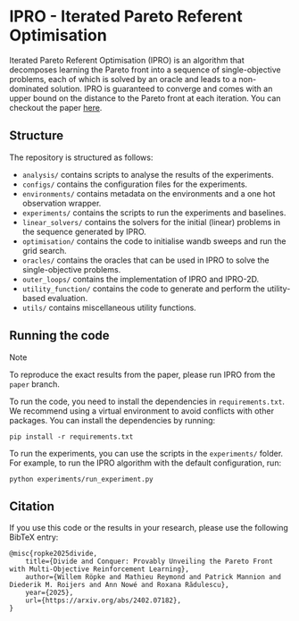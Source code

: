 # IPRO - Iterated Pareto Referent Optimisation

Iterated Pareto Referent Optimisation (IPRO) is an algorithm that decomposes learning the Pareto front into a sequence
of single-objective problems, each of which is solved by an oracle and leads to a non-dominated solution. IPRO is
guaranteed to converge and comes with an upper bound on the distance to the Pareto front at each iteration. You can 
checkout the paper [here](https://arxiv.org/abs/2202.10794).

## Structure

The repository is structured as follows:

- `analysis/` contains scripts to analyse the results of the experiments.
- `configs/` contains the configuration files for the experiments.
- `environments/` contains metadata on the environments and a one hot observation wrapper.
- `experiments/` contains the scripts to run the experiments and baselines.
- `linear_solvers/` contains the solvers for the initial (linear) problems in the sequence generated by IPRO.
- `optimisation/` contains the code to initialise wandb sweeps and run the grid search.
- `oracles/` contains the oracles that can be used in IPRO to solve the single-objective problems.
- `outer_loops/` contains the implementation of IPRO and IPRO-2D.
- `utility_function/` contains the code to generate and perform the utility-based evaluation.
- `utils/` contains miscellaneous utility functions.

## Running the code
> [!NOTE]
> To reproduce the exact results from the paper, please run IPRO from the `paper` branch.

To run the code, you need to install the dependencies in `requirements.txt`. We recommend using a virtual environment to
avoid conflicts with other packages. You can install the dependencies by running:

```
pip install -r requirements.txt
```

To run the experiments, you can use the scripts in the `experiments/` folder. For example, to run the IPRO algorithm
with the default configuration, run:

```
python experiments/run_experiment.py
```

## Citation

If you use this code or the results in your research, please use the following BibTeX entry:

```
@misc{ropke2025divide,
    title={Divide and Conquer: Provably Unveiling the Pareto Front with Multi-Objective Reinforcement Learning}, 
    author={Willem Röpke and Mathieu Reymond and Patrick Mannion and Diederik M. Roijers and Ann Nowé and Roxana Rădulescu},
    year={2025},
    url={https://arxiv.org/abs/2402.07182},
}
```